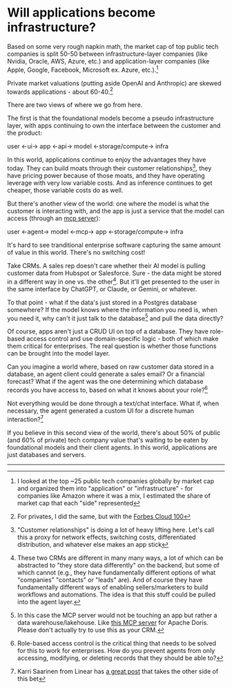 # Will applications become infrastructure?

Based on some very rough napkin math, the market cap of top public tech companies is split 50-50 between infrastructure-layer companies (like Nvidia, Oracle, AWS, Azure, etc.) and application-layer companies (like Apple, Google, Facebook, Microsoft ex. Azure, etc.).[^1]

Private market valuations (putting aside OpenAI and Anthropic) are skewed towards applications - about 60-40.[^2]

There are two views of where we go from here.

The first is that the foundational models become a pseudo infrastructure layer, with apps continuing to own the interface between the customer and the product:

user <-ui-> app <-api-> model <-storage/compute-> infra

In this world, applications continue to enjoy the advantages they have today. They can build moats through their customer relationships[^3], they have pricing power because of those moats, and they have operating leverage with very low variable costs. And as inference continues to get cheaper, those variable costs do as well.

But there's another view of the world: one where the model is what the customer is interacting with, and the app is just a service that the model can access (through an [mcp server](https://modelcontextprotocol.io/introduction)):

user <-agent-> model <-mcp-> app <-storage/compute-> infra

It's hard to see tranditional enterprise software capturing the same amount of value in this world. There's no switching cost!

Take CRMs. A sales rep doesn't care whether their AI model is pulling customer data from Hubspot or Salesforce. Sure - the data might be stored in a different way in one vs. the other[^4]. But it'll get presented to the user in the same interface by ChatGPT, or Claude, or Gemini, or whatever.

To that point - what if the data's just stored in a Postgres database somewhere? If the model knows where the information you need is, when you need it, why can't it just talk to the database[^5] and pull the data directly?

Of course, apps aren't just a CRUD UI on top of a database. They have role-based access control and use domain-specific logic - both of which make them critical for enterprises. The real question is whether those functions can be brought into the model layer.

Can you imagine a world where, based on raw customer data stored in a database, an agent client could generate a sales email? Or a financial forecast? What if the agent was the one determining which database records you have access to, based on what it knows about your role?[^6]

Not everything would be done through a text/chat interface. What if, when necessary, the agent generated a custom UI for a discrete human interaction?[^7]

If you believe in this second view of the world, there's about 50% of public (and 60% of private) tech company value that's waiting to be eaten by foundational models and their client agents. In this world, applications are just databases and servers.

---

[^1]: I looked at the top ~25 public tech companies globally by market cap and organized them into "application" or "infrastructure" - for companies like Amazon where it was a mix, I estimated the share of market cap that each "side" represented

[^2]: For privates, I did the same, but with the [Forbes Cloud 100](https://www.forbes.com/lists/cloud100/)

[^3]: "Customer relationships" is doing a lot of heavy lifting here. Let's call this a proxy for network effects, switching costs, differentiated distribution, and whatever else makes an app stick

[^4]: These two CRMs are different in many many ways, a lot of which can be abstracted to "they store data differently" on the backend, but some of which cannot (e.g., they have fundamentally different options of what "companies" "contacts" or "leads" are). And of course they have fundamentally different ways of enabling sellers/marketers to build workflows and automations. The idea is that this stuff could be pulled into the agent layer.

[^5]: In this case the MCP server would not be touching an app but rather a data warehouse/lakehouse. Like [this MCP server](https://github.com/morningman/mcp-doris) for Apache Doris. Please don't actually try to use this as your CRM.

[^6]: Role-based access control is the critical thing that needs to be solved for this to work for enterprises. How do you prevent agents from only accessing, modifying, or deleting records that they should be able to?

[^7]: Karri Saarinen from Linear has [a great post](https://linear.app/blog/design-for-the-ai-age) that takes the other side of this bet